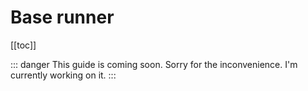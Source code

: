 # Base runner

[[toc]]

::: danger This guide is coming soon.
Sorry for the inconvenience. I'm currently working on it.
:::